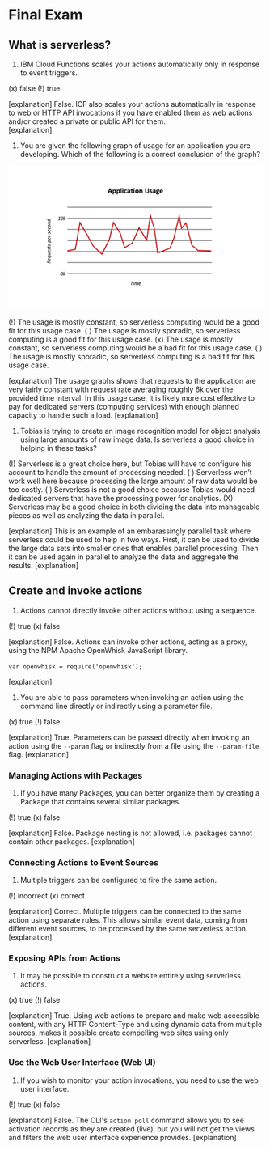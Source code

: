 <!--
#
# Licensed to the Apache Software Foundation (ASF) under one or more
# contributor license agreements.  See the NOTICE file distributed with
# this work for additional information regarding copyright ownership.
# The ASF licenses this file to You under the Apache License, Version 2.0
# (the "License"); you may not use this file except in compliance with
# the License.  You may obtain a copy of the License at
#
#     http://www.apache.org/licenses/LICENSE-2.0
#
# Unless required by applicable law or agreed to in writing, software
# distributed under the License is distributed on an "AS IS" BASIS,
# WITHOUT WARRANTIES OR CONDITIONS OF ANY KIND, either express or implied.
# See the License for the specific language governing permissions and
# limitations under the License.
#
-->

# Final Exam

## What is serverless?

1. IBM Cloud Functions scales your actions automatically only in response to event triggers.

(x) false
(!) true

[explanation]
False.  ICF also scales your actions automatically in response to web or HTTP API invocations if you have enabled them as web actions and/or created a private or public API for them.  
[explanation]

1. You are given the following graph of usage for an application you are developing. Which of the following is a correct conclusion of the graph?

![Application Usage Graph](ex0-what-is-serverless/images/101-ex0-review-question-request-graph-2.png)

(!) The usage is mostly constant, so serverless computing would be a good fit for this usage case.
( ) The usage is mostly sporadic, so serverless computing is a good fit for this usage case.
(x) The usage is mostly constant, so serverless computing would be a bad fit for this usage case.
( ) The usage is mostly sporadic, so serverless computing is a bad fit for this usage case.

[explanation]
The usage graphs shows that requests to the application are very fairly constant with request rate averaging roughly 6k over the provided time interval. In this usage case, it is likely more cost effective to pay for dedicated servers (computing services) with enough planned capacity to handle such a load.
[explanation]

1. Tobias is trying to create an image recognition model for object analysis using large amounts of raw image data.  Is serverless a good choice in helping in these tasks?

(!) Serverless is a great choice here, but Tobias will have to configure his account to handle the amount of processing needed.
( ) Serverless won’t work well here because processing the large amount of raw data would be too costly.
( ) Serverless is not a good choice because Tobias would need dedicated servers that have the processing power for analytics.
(X) Serverless may be a good choice in both dividing the data into manageable pieces as well as analyzing the data in parallel.

[explanation]
This is an example of an embarassingly parallel task where serverless could be used to help in two ways. First, it can be used to divide the large data sets into smaller ones that enables parallel processing. Then it can be used again in parallel to analyze the data and aggregate the results.
[explanation]

## Create and invoke actions

1. Actions cannot directly invoke other actions without using a sequence.

(!) true
(x) false

[explanation]
False. Actions can invoke other actions, acting as a proxy, using the NPM Apache OpenWhisk JavaScript library.
<p><code>var openwhisk = require('openwhisk');</code></p>
[explanation]

1. You are able to pass parameters when invoking an action using the command line directly or indirectly using a parameter file.

(x) true
(!) false

[explanation]
True. Parameters can be passed directly when invoking an action using the <code>--param</code> flag or indirectly from a file using the  <code>--param-file</code> flag.
[explanation]

### Managing Actions with Packages

1. If you have many Packages, you can better organize them by creating a Package that contains several similar packages.

(!) true
(x) false

[explanation]
False. Package nesting is not allowed, i.e. packages cannot contain other packages.
[explanation]

### Connecting Actions to Event Sources

1. Multiple triggers can be configured to fire the same action.

(!) incorrect
(x) correct

[explanation]
Correct. Multiple triggers can be connected to the same action using separate rules.  This allows similar event data, coming from different event sources, to be processed by the same serverless action.
[explanation]

### Exposing APIs from Actions

1. It may be possible to construct a website entirely using serverless actions.

(x) true
(!) false

[explanation]
True. Using web actions to prepare and make web accessible content, with any HTTP Content-Type and using dynamic data from multiple sources, makes it possible create compelling web sites using only serverless.
[explanation]

### Use the Web User Interface (Web UI)

1. If you wish to monitor your action invocations, you need to use the web user interface.

(!) true 
(x) false

[explanation]
False. The CLI's `action poll` command allows you to see activation records as they are created (live), but you will not get the views and filters the web user interface experience provides.
[explanation]
